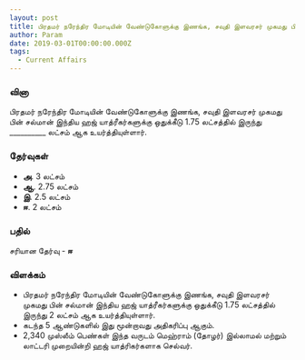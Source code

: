 ```yaml
---
layout: post
title: பிரதமர் நரேந்திர மோடியின் வேண்டுகோளுக்கு இணங்க, சவுதி இளவரசர் முகமது பின் சல்மான் இந்திய ஹஜ் யாத்ரீகர்களுக்கு ஒதுக்கீடு 1.75 லட்சத்தில் இருந்து __________ லட்சம் ஆக உயர்த்தியுள்ளார்.
author: Param
date: 2019-03-01T00:00:00.000Z
tags: 
  - Current Affairs
---
```


### வினா

பிரதமர் நரேந்திர மோடியின் வேண்டுகோளுக்கு இணங்க, சவுதி இளவரசர் முகமது பின் சல்மான் இந்திய ஹஜ் யாத்ரீகர்களுக்கு ஒதுக்கீடு 1.75 லட்சத்தில் இருந்து __________ லட்சம் ஆக உயர்த்தியுள்ளார்.

### தேர்வுகள்

- **அ**. 3 லட்சம்
- **ஆ**. 2.75 லட்சம் 
- **இ**. 2.5 லட்சம் 
- **ஈ**. 2 லட்சம் 

### பதில் 

சரியான தேர்வு - **ஈ**

### விளக்கம்

- பிரதமர் நரேந்திர மோடியின் வேண்டுகோளுக்கு இணங்க, சவுதி இளவரசர் முகமது பின் சல்மான் இந்திய ஹஜ் யாத்ரீகர்களுக்கு ஒதுக்கீடு 1.75 லட்சத்தில் இருந்து 2 லட்சம் ஆக உயர்த்தியுள்ளார். 
- கடந்த 5 ஆண்டுகளில் இது மூன்றாவது அதிகரிப்பு ஆகும். 
- 2,340 முஸ்லீம் பெண்கள் இந்த வருடம் மெஹ்ராம் (தோழர்) இல்லாமல் மற்றும் லாட்டரி முறையின்றி ஹஜ் யாத்ரிகர்களாக செல்வர்.
